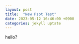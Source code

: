 ```yaml
---
layout: post
title:  "New Psot Test"
date: 2023-05-12 16:46:00 +0900
categories: jekyll uptate
---
```


hello?
